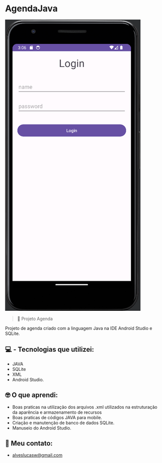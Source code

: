 # AgendaJava

![preview](./preview.png)

> 🧾 Projeto Agenda   

Projeto de agenda criado com a linguagem Java na IDE Android Studio e SQLite.

## 💻 - Tecnologias que utilizei:

- JAVA
- SQLite
- XML
- Android Studio.

## 🤓 O que aprendi:

- Boas praticas na utilização dos arquivos .xml utilizados na estruturação da aparência e armazenamento de recursos
- Boas praticas de códigos JAVA para mobile.
- Criação e manutenção de banco de dados SQLite.
- Manuseio do Android Studio.

## 📩 Meu contato:

- alveslucasw@gmail.com
